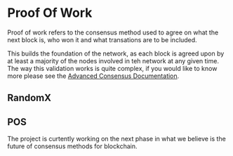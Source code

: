 # Proof Of Work

Proof of work refers to the consensus method used to agree on what the next block is, who won it and what transations are to be included. 

This builds the foundation of the network, as each block is agreed upon by at least a majority of the nodes involved in teh network at any given time. The way this validation works is quite complex, if you would like to know more please see the [Advanced Consensus Documentation](). 

## RandomX


## POS

The project is curtently working on the next phase in what we believe is the future of consensus methods for blockchain.  